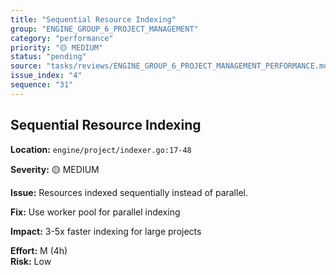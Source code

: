 ```yaml
---
title: "Sequential Resource Indexing"
group: "ENGINE_GROUP_6_PROJECT_MANAGEMENT"
category: "performance"
priority: "🟡 MEDIUM"
status: "pending"
source: "tasks/reviews/ENGINE_GROUP_6_PROJECT_MANAGEMENT_PERFORMANCE.md"
issue_index: "4"
sequence: "31"
---
```


## Sequential Resource Indexing

**Location:** `engine/project/indexer.go:17-48`

**Severity:** 🟡 MEDIUM

**Issue:**
Resources indexed sequentially instead of parallel.

**Fix:** Use worker pool for parallel indexing

**Impact:** 3-5x faster indexing for large projects

**Effort:** M (4h)  
**Risk:** Low
